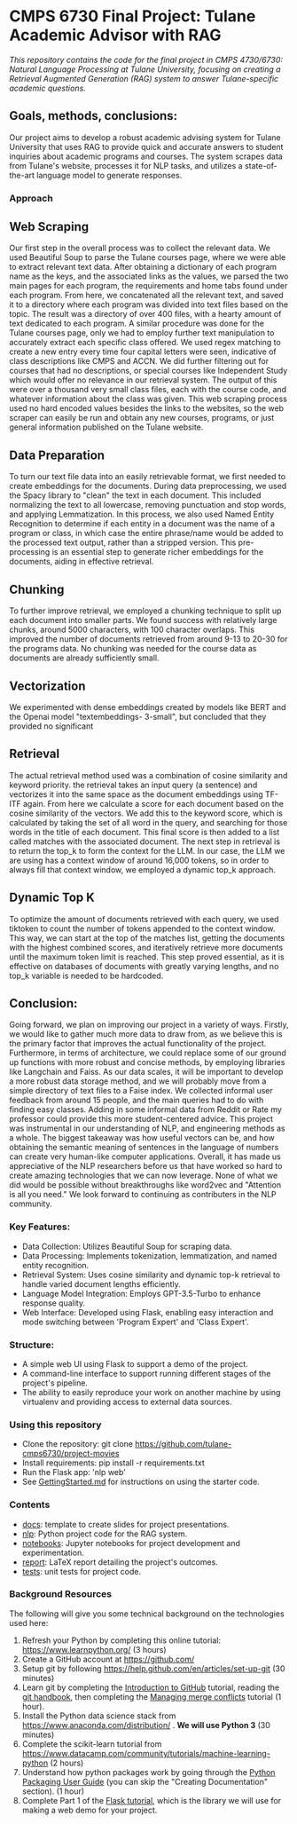 # CMPS 6730 Final Project: Tulane Academic Advisor with RAG

*This repository contains the code for the final project in CMPS 4730/6730: Natural Language Processing at Tulane University, focusing on creating a Retrieval Augmented Generation (RAG) system to answer Tulane-specific academic questions.*

## Goals, methods, conclusions: 

Our project aims to develop a robust academic advising system for Tulane University that uses RAG to provide quick and accurate answers to student inquiries about academic programs and courses. The system scrapes data from Tulane's website, processes it for NLP tasks, and utilizes a state-of-the-art language model to generate responses.

### Approach
## Web Scraping
Our first step in the overall process was
to collect the relevant data. We used Beautiful
Soup to parse the Tulane courses page, where we
were able to extract relevant text data. After
obtaining a dictionary of each program name as
the keys, and the associated links as the values,
we parsed the two main pages for each
program, the requirements and home tabs
found under each program. From here, we
concatenated all the relevant text, and saved it
to a directory where each program was divided
into text files based on the topic. The result
was a directory of over 400 files, with a
hearty amount of text dedicated to each
program.
A similar procedure was done for the
Tulane courses page, only we had to
employ further text manipulation to accurately
extract each specific class offered. We used
regex matching to create a new entry every
time four capital letters were seen, indicative
of class descriptions like CMPS and ACCN.
We did further filtering out for courses that
had no descriptions, or special courses like
Independent Study which would offer no
relevance in our retrieval system. The output
of this were over a thousand very small class
files, each with the course code, and whatever
information about the class was given.
This web scraping process used no hard encoded
values besides the links to the websites, so the web
scraper can easily be run and obtain any new
courses, programs, or just general information
published on the Tulane website.
## Data Preparation
To turn our text file data into an easily retrievable
format, we first needed to create embeddings for
the documents. During data preprocessing, we
used the Spacy library to "clean" the text in each
document. This included normalizing the text to
all lowercase, removing punctuation and stop
words, and applying Lemmatization. In this
process, we also used Named Entity Recognition
to determine if each entity in a document was the
name of a program or class, in which case the
entire phrase/name would be added to the
processed text output, rather than a stripped
version.
This pre-processing is an essential step to
generate richer embeddings for the documents,
aiding in effective retrieval.
## Chunking
To further improve retrieval, we employed a
chunking technique to split up each document
into smaller parts. We found success with
relatively large chunks, around 5000 characters,
with 100 character overlaps. This improved the
number of documents retrieved from around 9-13
to 20-30 for the programs data. No chunking was
needed for the course data as documents are
already sufficiently small.
## Vectorization
We experimented with dense embeddings created
by models like BERT and the Openai model "textembeddings-
3-small", but concluded that they
provided no significant
## Retrieval
The actual retrieval method used was
a combination of cosine similarity and
keyword priority. the retrieval takes an input
query (a sentence) and vectorizes it into the
same space as the document embeddings using
TF-ITF again. From here we calculate a score for
each document based on the cosine similarity of
the vectors.
We add this to the keyword score, which
is calculated by taking the set of all word in
the query, and searching for those words in the
title of each document. This final score is then
added to a list called matches with the associated
document.
The next step in retrieval is to return the top_k to
form the context for the LLM. In our case,
the LLM we are using has a context window of
around 16,000 tokens, so in order to always
fill that context window, we employed a
dynamic top_k approach.
## Dynamic Top K
To optimize the amount of documents
retrieved with each query, we used tiktoken to
count the number of tokens appended to
the context window. This way, we can start at
the top of the matches list, getting the
documents with the highest combined scores,
and iteratively retrieve more documents until the
maximum token limit is reached. This step
proved essential, as it is effective on
databases of documents with greatly varying
lengths, and no top_k variable is needed to be
hardcoded.

## Conclusion:
Going forward, we plan on improving our
project in a variety of ways. Firstly, we would
like to gather much more data to draw from, as
we believe this is the primary factor that
improves the actual functionality of the project.
Furthermore, in terms of architecture, we could
replace some of our ground up functions with
more robust and concise methods, by employing
libraries like Langchain and Faiss. As our data
scales, it will be important to develop a more
robust data storage method, and we will
probably move from a simple directory of text
files to a Faise index. We collected informal user
feedback from around 15 people, and the main
queries had to do with finding easy classes.
Adding in some informal data from Reddit or
Rate my professor could provide this more
student-centered advice.
This project was instrumental in our
understanding of NLP, and engineering
methods as a whole. The biggest takeaway was
how useful vectors can be, and how obtaining
the semantic meaning of sentences in the
language of numbers can create very human-like
computer applications. Overall, it has made us
appreciative of the NLP researchers before us
that have worked so hard to create amazing
technologies that we can now leverage. None of
what we did would be possible without
breakthroughs like word2vec and "Attention is
all you need." We look forward to continuing as
contributers in the NLP community.

### Key Features:

- Data Collection: Utilizes Beautiful Soup for scraping data.
- Data Processing: Implements tokenization, lemmatization, and named entity recognition.
- Retrieval System: Uses cosine similarity and dynamic top-k retrieval to handle varied document lengths efficiently.
- Language Model Integration: Employs GPT-3.5-Turbo to enhance response quality.
- Web Interface: Developed using Flask, enabling easy interaction and mode switching between 'Program Expert' and 'Class Expert'.

### Structure:

- A simple web UI using Flask to support a demo of the project.
- A command-line interface to support running different stages of the project's pipeline.
- The ability to easily reproduce your work on another machine by using virtualenv and providing access to external data sources.

### Using this repository

- Clone the repository: git clone https://github.com/tulane-cmps6730/project-movies
- Install requirements: pip install -r requirements.txt
- Run the Flask app: 'nlp web'
- See [GettingStarted.md](GettingStarted.md) for instructions on using the starter code.


### Contents

- [docs](docs): template to create slides for project presentations.
- [nlp](nlp): Python project code for the RAG system.
- [notebooks](notebooks): Jupyter notebooks for project development and experimentation.
- [report](report): LaTeX report detailing the project's outcomes.
- [tests](tests): unit tests for project code.

### Background Resources

The following will give you some technical background on the technologies used here:

1. Refresh your Python by completing this online tutorial: <https://www.learnpython.org/> (3 hours)
2. Create a GitHub account at <https://github.com/>
3. Setup git by following <https://help.github.com/en/articles/set-up-git> (30 minutes)
4. Learn git by completing the [Introduction to GitHub](https://lab.github.com/githubtraining/introduction-to-github) tutorial, reading the [git handbook](https://guides.github.com/introduction/git-handbook/), then completing the [Managing merge conflicts](https://lab.github.com/githubtraining/managing-merge-conflicts) tutorial (1 hour).
5. Install the Python data science stack from <https://www.anaconda.com/distribution/> . **We will use Python 3** (30 minutes)
6. Complete the scikit-learn tutorial from <https://www.datacamp.com/community/tutorials/machine-learning-python> (2 hours)
7. Understand how python packages work by going through the [Python Packaging User Guide](https://packaging.python.org/tutorials/) (you can skip the "Creating Documentation" section). (1 hour)
8. Complete Part 1 of the [Flask tutorial](https://blog.miguelgrinberg.com/post/the-flask-mega-tutorial-part-i-hello-world), which is the library we will use for making a web demo for your project.
